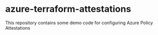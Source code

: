 # azure-terraform-attestations
This repository contains some demo code for configuring Azure Policy Attestations
